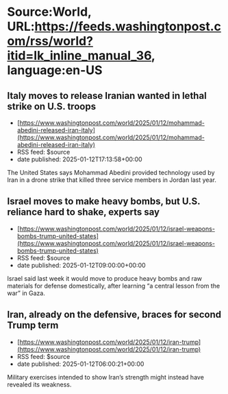 # Source:World, URL:https://feeds.washingtonpost.com/rss/world?itid=lk_inline_manual_36, language:en-US

## Italy moves to release Iranian wanted in lethal strike on U.S. troops
 - [https://www.washingtonpost.com/world/2025/01/12/mohammad-abedini-released-iran-italy](https://www.washingtonpost.com/world/2025/01/12/mohammad-abedini-released-iran-italy)
 - RSS feed: $source
 - date published: 2025-01-12T17:13:58+00:00

The United States says Mohammad Abedini provided technology used by Iran in a drone strike that killed three service members in Jordan last year.

## Israel moves to make heavy bombs, but U.S. reliance hard to shake, experts say
 - [https://www.washingtonpost.com/world/2025/01/12/israel-weapons-bombs-trump-united-states](https://www.washingtonpost.com/world/2025/01/12/israel-weapons-bombs-trump-united-states)
 - RSS feed: $source
 - date published: 2025-01-12T09:00:00+00:00

Israel said last week it would move to produce heavy bombs and raw materials for defense domestically, after learning “a central lesson from the war” in Gaza.

## Iran, already on the defensive, braces for second Trump term
 - [https://www.washingtonpost.com/world/2025/01/12/iran-trump](https://www.washingtonpost.com/world/2025/01/12/iran-trump)
 - RSS feed: $source
 - date published: 2025-01-12T06:00:21+00:00

Military exercises intended to show Iran’s strength might instead have revealed its weakness.

